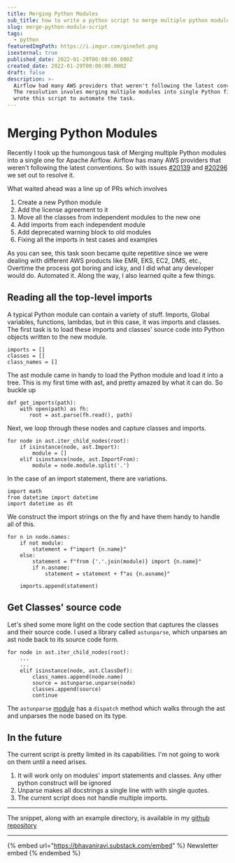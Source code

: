```yaml
---
title: Merging Python Modules
sub_title: how to write a python script to merge multiple python modules into single one
slug: merge-python-module-script
tags:
  - python
featuredImgPath: https://i.imgur.com/gine5et.png
isexternal: true
published_date: 2022-01-29T00:00:00.000Z
created_date: 2022-01-29T00:00:00.000Z
draft: false
description: >-
  Airflow had many AWS providers that weren't following the latest conventions.
  The resolution involes merging multiple modules into single Python file. I
  wrote this script to automate the task.
---
```


# Merging Python Modules

Recently I took up the humongous task of Merging multiple Python modules into a single one for Apache Airflow. Airflow has many AWS providers that weren't following the latest conventions. So with issues [#20139](https://github.com/apache/airflow/issues/20139) and [#20296](https://github.com/apache/airflow/issues/20139) we set out to resolve it.

What waited ahead was a line up of PRs which involves

1. Create a new Python module
2. Add the license agreement to it
3. Move all the classes from independent modules to the new one
4. Add imports from each independent module
5. Add deprecated warning block to old modules
6. Fixing all the imports in test cases and examples

As you can see, this task soon became quite repetitive since we were dealing with different AWS products like EMR, EKS, EC2, DMS, etc., Overtime the process got boring and icky, and I did what any developer would do. Automated it. Along the way, I also learned quite a few things.

## Reading all the top-level imports

A typical Python module can contain a variety of stuff. Imports, Global variables, functions, lambdas, but in this case, it was imports and classes. The first task is to load these imports and classes' source code into Python objects written to the new module.

```
imports = []
classes = []
class_names = []
```

The ast module came in handy to load the Python module and load it into a tree. This is my first time with ast, and pretty amazed by what it can do. So buckle up

```
def get_imports(path):
    with open(path) as fh:
       root = ast.parse(fh.read(), path)
```

Next, we loop through these nodes and capture classes and imports.

```
for node in ast.iter_child_nodes(root):
    if isinstance(node, ast.Import):
        module = []
    elif isinstance(node, ast.ImportFrom):
        module = node.module.split('.')
```

In the case of an import statement, there are variations.

```
import math
from datetime import datetime
import datetime as dt
```

We construct the import strings on the fly and have them handy to handle all of this.

```
for n in node.names:
    if not module:
        statement = f"import {n.name}"
    else:
        statement = f"from {'.'.join(module)} import {n.name}"
        if n.asname:
            statement = statement + f"as {n.asname}"

    imports.append(statement)
```

## Get Classes' source code

Let's shed some more light on the code section that captures the classes and their source code. I used a library called `astunparse`, which unparses an ast node back to its source code form.

```
for node in ast.iter_child_nodes(root):
    ...
    ...
    elif isinstance(node, ast.ClassDef):
        class_names.append(node.name)
        source = astunparse.unparse(node)
        classes.append(source)
        continue
```

The `astunparse` [module](https://github.com/simonpercivall/astunparse/blob/2acce01fcdda2ea32eea835c30ccca21aaff7297/lib/astunparse/unparser.py#L59) has a `dispatch` method which walks through the ast and unparses the node based on its type.

## In the future

The current script is pretty limited in its capabilities. I'm not going to work on them until a need arises.

1. It will work only on modules' import statements and classes. Any other python construct will be ignored
2. Unparse makes all docstrings a single line with with single quotes.
3. The current script does not handle multiple imports.

---

The snippet, along with an example directory, is available in my [github repository](https://github.com/bhavaniravi/mergepy/tree/main)

---

{% embed url="https://bhavaniravi.substack.com/embed" %}
Newsletter embed
{% endembed %}
